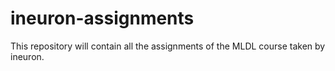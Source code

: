 # ineuron-assignments

This repository will contain all the assignments of the MLDL course taken by ineuron.
